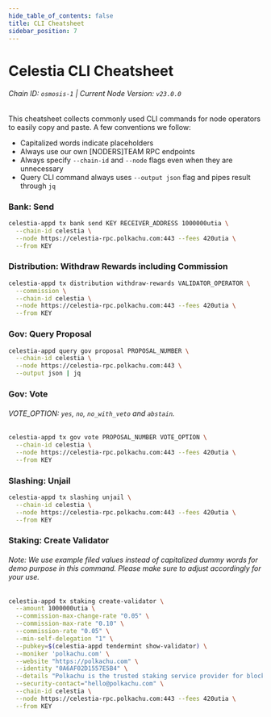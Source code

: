 ```yaml
---
hide_table_of_contents: false
title: CLI Cheatsheet
sidebar_position: 7
---
```


# Celestia CLI Cheatsheet
###### Chain ID: `osmosis-1` | Current Node Version: `v23.0.0`

This cheatsheet collects commonly used CLI commands for node operators to easily copy and paste. A few conventions we follow:

- Capitalized words indicate placeholders
- Always use our own [NODERS]TEAM RPC endpoints
- Always specify `--chain-id` and `--node` flags even when they are unnecessary
- Query CLI command always uses `--output json` flag and pipes result through `jq`

### Bank: Send
```bash
celestia-appd tx bank send KEY RECEIVER_ADDRESS 1000000utia \
  --chain-id celestia \
  --node https://celestia-rpc.polkachu.com:443 --fees 420utia \
  --from KEY
```

### Distribution: Withdraw Rewards including Commission
```bash
celestia-appd tx distribution withdraw-rewards VALIDATOR_OPERATOR \
  --commission \
  --chain-id celestia \
  --node https://celestia-rpc.polkachu.com:443 --fees 420utia \
  --from KEY
```

### Gov: Query Proposal
```bash
celestia-appd query gov proposal PROPOSAL_NUMBER \
  --chain-id celestia \
  --node https://celestia-rpc.polkachu.com:443 \
  --output json | jq
```

### Gov: Vote
###### VOTE_OPTION: `yes`, `no`, `no_with_veto` and `abstain`.
```bash
celestia-appd tx gov vote PROPOSAL_NUMBER VOTE_OPTION \
  --chain-id celestia \
  --node https://celestia-rpc.polkachu.com:443 --fees 420utia \
  --from KEY
```

### Slashing: Unjail
```bash
celestia-appd tx slashing unjail \
  --chain-id celestia \
  --node https://celestia-rpc.polkachu.com:443 --fees 420utia \
  --from KEY
```

### Staking: Create Validator
###### Note: We use example filed values instead of capitalized dummy words for demo purpose in this command. Please make sure to adjust accordingly for your use.
```bash
celestia-appd tx staking create-validator \
  --amount 1000000utia \
  --commission-max-change-rate "0.05" \
  --commission-max-rate "0.10" \
  --commission-rate "0.05" \
  --min-self-delegation "1" \
  --pubkey=$(celestia-appd tendermint show-validator) \
  --moniker 'polkachu.com' \
  --website "https://polkachu.com" \
  --identity "0A6AF02D1557E5B4" \
  --details "Polkachu is the trusted staking service provider for blockchain projects. 100% refund for downtime slash. Contact us at hello@polkachu.com" \
  --security-contact="hello@polkachu.com" \
  --chain-id celestia \
  --node https://celestia-rpc.polkachu.com:443 --fees 420utia \
  --from KEY
```
